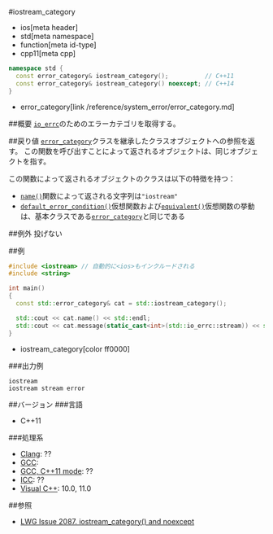 #iostream_category
* ios[meta header]
* std[meta namespace]
* function[meta id-type]
* cpp11[meta cpp]

```cpp
namespace std {
  const error_category& iostream_category();          // C++11
  const error_category& iostream_category() noexcept; // C++14
}
```
* error_category[link /reference/system_error/error_category.md]

##概要
[`io_errc`](io_errc.md)のためのエラーカテゴリを取得する。


##戻り値
[`error_category`](/reference/system_error/error_category.md)クラスを継承したクラスオブジェクトへの参照を返す。
この関数を呼び出すことによって返されるオブジェクトは、同じオブジェクトを指す。

この関数によって返されるオブジェクトのクラスは以下の特徴を持つ：

- [`name()`](/reference/system_error/error_category/name.md)関数によって返される文字列は`"iostream"`
- [`default_error_condition()`](/reference/system_error/error_category/default_error_condition.md)仮想関数および[`equivalent()`](/reference/system_error/error_category/equivalent.md)仮想関数の挙動は、基本クラスである[`error_category`](/reference/system_error/error_category.md)と同じである


##例外
投げない


##例
```cpp
#include <iostream> // 自動的に<ios>もインクルードされる
#include <string>

int main()
{
  const std::error_category& cat = std::iostream_category();

  std::cout << cat.name() << std::endl;
  std::cout << cat.message(static_cast<int>(std::io_errc::stream)) << std::endl;
}
```
* iostream_category[color ff0000]

###出力例
```
iostream
iostream stream error
```

##バージョン
###言語
- C++11

###処理系
- [Clang](/implementation.md#clang): ??
- [GCC](/implementation.md#gcc):
- [GCC, C++11 mode](/implementation.md#gcc): ??
- [ICC](/implementation.md#icc): ??
- [Visual C++](/implementation.md#visual_cpp): 10.0, 11.0


##参照
- [LWG Issue 2087. iostream_category() and noexcept](http://www.open-std.org/jtc1/sc22/wg21/docs/lwg-defects.html#2087)


